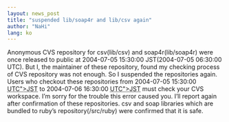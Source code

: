 ```yaml
---
layout: news_post
title: "suspended lib/soap4r and lib/csv again"
author: "NaHi"
lang: ko
---
```


Anonymous CVS repository for csv(lib/csv) and soap4r(lib/soap4r) were
once released to public at 2004-07-05 15:30:00 JST(2004-07-05 06:30:00
UTC). But I, the maintainer of these repository, found my checking
process of CVS repository was not enough. So I suspended the
repositories again. Users who checkout these repositories from
2004-07-05 15:30:00 <abbr title="2004-07-05 06:30:00 &lt;span class="
caps="">UTC\"&gt;JST</abbr> to 2004-07-06 16:30:00 <abbr
title="2004-07-06 07:30:00 &lt;span class="
caps="">UTC\"&gt;JST</abbr> must check your CVS workspace. I’m sorry
for the trouble this error caused you. I’ll report again after
confirmation of these repositories. csv and soap libraries which are
bundled to ruby’s repository(/src/ruby) were confirmed that it is safe.


